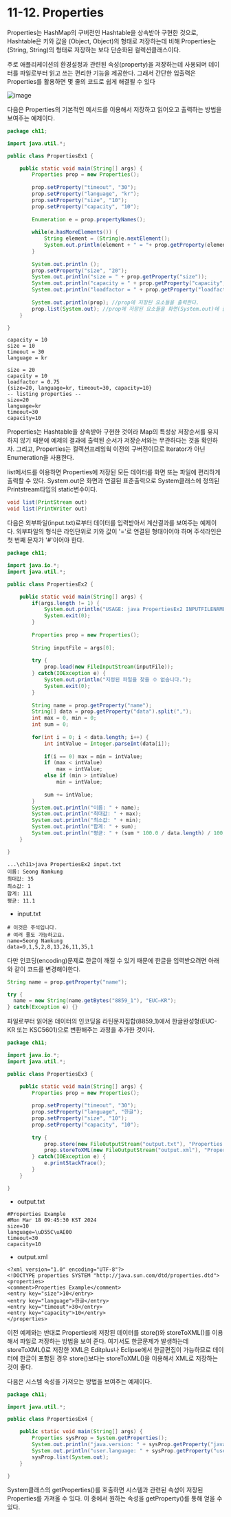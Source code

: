 # 11-12. Properties
Properties는 HashMap의 구버전인 Hashtable을 상속받아 구현한 것으로, Hashtable은 키와 값을 (Object, Object)의 형태로 저장하는데 비해 Properties는 (String, String)의 형태로 저장하는 보다 단순화된 컬렉션클래스이다.

주로 애플리케이션의 환경설정과 관련된 속성(property)을 저장하는데 사용되며 데이터를 파일로부터 읽고 쓰는 편리한 기능을 제공한다. 
그래서 간단한 입출력은 Properties를 활용하면 몇 줄의 코드로 쉽게 해결될 수 있다

![image](https://github.com/GYUNGAEEEE/JAVA/assets/158580466/4d66833a-ae17-4392-acf2-56edded471d8)

다음은 Properties의 기본적인 메서드를 이용해서 저장하고 읽어오고 출력하는 방법을 보여주는 예제이다.
```java
package ch11;

import java.util.*;

public class PropertiesEx1 {

	public static void main(String[] args) {
		Properties prop = new Properties();
		
		prop.setProperty("timeout", "30");
		prop.setProperty("language", "kr");
		prop.setProperty("size", "10");
		prop.setProperty("capacity", "10");
		
		Enumeration e = prop.propertyNames();
		
		while(e.hasMoreElements()) {
			String element = (String)e.nextElement();
			System.out.println(element + " = "+ prop.getProperty(element));
		}
		
		System.out.println ();
		prop.setProperty("size", "20");
		System.out.println("size = " + prop.getProperty("size"));
		System.out.println("capacity = " + prop.getProperty("capacity", "20")); //String getProperty(String key, String defaultValue)
		System.out.println("loadfactor = " + prop.getProperty("loadfactor", "0.75")); //String getProperty(String key, String defaultValue)
		
		System.out.println(prop); //prop에 저장된 요소들을 출력한다.
		prop.list(System.out); //prop에 저장된 요소들을 화면(System.out)에 출력한다.
	}

}
```
```
capacity = 10
size = 10
timeout = 30
language = kr

size = 20
capacity = 10
loadfactor = 0.75
{size=20, language=kr, timeout=30, capacity=10}
-- listing properties --
size=20
language=kr
timeout=30
capacity=10
```
Properties는 Hashtable을 상속받아 구현한 것이라 Map의 특성상 저장순서를 유지하지 않기 때문에 예제의 결과에 출력된 순서가 저장순서와는 무관하다는 것을 확인하자.
그리고, Properties는 컬렉션프레임웍 이전의 구버전이므로 Iterator가 아닌 Enumeration을 사용한다.

list메서드를 이용하면 Properties에 저장된 모든 데이터를 화면 또는 파일에 편리하게 출력할 수 있다.
System.out은 화면과 연결된 표준출력으로 System클래스에 정의된 Printstream타입의 static변수이다.
```java
void list(PrintStream out)
void list(PrintWriter out)
```

다음은 외부파일(input.txt)로부터 데이터를 입력받아서 계산결과를 보여주는 예제이다.
외부파일의 형식은 라인단위로 키와 값이 '='로 연결된 형태이어야 하며 주석라인은 첫 번째 문자가 '#'이어야 한다.
```java
package ch11;

import java.io.*;
import java.util.*;

public class PropertiesEx2 {

	public static void main(String[] args) {
		if(args.length != 1) {
			System.out.println("USAGE: java PropertiesEx2 INPUTFILENAME");
			System.exit(0);
		}
		
		Properties prop = new Properties();
		
		String inputFile = args[0];
		
		try {
			prop.load(new FileInputStream(inputFile));
		} catch(IOException e) {
			System.out.println("지정된 파일을 찾을 수 없습니다.");
			System.exit(0);
		}
		
		String name = prop.getProperty("name");
		String[] data = prop.getProperty("data").split(",");
		int max = 0, min = 0;
		int sum = 0;
		
		for(int i = 0; i < data.length; i++) {
			int intValue = Integer.parseInt(data[i]);
			
			if(i == 0) max = min = intValue;
			if (max < intValue)
				max = intValue;
			else if (min > intValue)
				min = intValue;
			
			sum += intValue;
		}
		System.out.println("이름: " + name);
		System.out.println("최대값: " + max);
		System.out.println("최소값: " + min);
		System.out.println("합계: " + sum);
		System.out.println("평균: " + (sum * 100.0 / data.length) / 100);
	}

}
```
```
...\ch11>java PropertiesEx2 input.txt
이름: Seong Namkung
최대값: 35
최소값: 1
합계: 111
평균: 11.1
```
- input.txt
```
# 이것은 주석입니다.
# 여러 줄도 가능하고요.
name=Seong Namkung
data=9,1,5,2,8,13,26,11,35,1
```
다만 인코딩(encoding)문제로 한글이 깨질 수 있기 때문에 한글을 입력받으려면 아래와 같이 코드를 변경해야한다.
```java
String name = prop.getProperty("name");

try {
  name = new String(name.getBytes("8859_1"), "EUC—KR");
} catch(Exception e) {}
```
파일로부터 읽어온 데이터의 인코딩을 라틴문자집합(8859_1)에서 한글완성형(EUC-KR 또는 KSC5601)으로 변환해주는 과정을 추가한 것이다.

```java
package ch11;

import java.io.*;
import java.util.*;

public class PropertiesEx3 {

	public static void main(String[] args) {
		Properties prop = new Properties();
		
		prop.setProperty("timeout", "30");
		prop.setProperty("language", "한글");
		prop.setProperty("size", "10");
		prop.setProperty("capacity", "10");
		
		try {
			prop.store(new FileOutputStream("output.txt"), "Properties Example");
			prop.storeToXML(new FileOutputStream("output.xml"), "Properties Example");
		} catch(IOException e) {
			e.printStackTrace();
		}
	}

}
```
- output.txt
```
#Properties Example
#Mon Mar 18 09:45:30 KST 2024
size=10
language=\uD55C\uAE00
timeout=30
capacity=10
```
- output.xml
```
<?xml version="1.0" encoding="UTF-8"?>
<!DOCTYPE properties SYSTEM "http://java.sun.com/dtd/properties.dtd">
<properties>
<comment>Properties Example</comment>
<entry key="size">10</entry>
<entry key="language">한글</entry>
<entry key="timeout">30</entry>
<entry key="capacity">10</entry>
</properties>
```
이전 예제와는 반대로 Properties에 저장된 데이터를 store()와 storeToXML()를 이용해서 파일로 저장하는 방법을 보여 준다.
여기서도 한글문제가 발생하는데 storeToXML()로 저장한 XML은 Editplus나 Eclipse에서 한글편집이 가능하므로 데이터에 한글이 포함된 경우 store()보다는 storeToXML()을 이용해서 XML로 저장하는 것이 좋다.

다음은 시스템 속성을 가져오는 방법을 보여주는 예제이다.
```java
package ch11;

import java.util.*;

public class PropertiesEx4 {

	public static void main(String[] args) {
		Properties sysProp = System.getProperties();
		System.out.println("java.version: " + sysProp.getProperty("java.version"));
		System.out.println("user.language: " + sysProp.getProperty("user.language"));
		sysProp.list(System.out);
	}

}
```
System클래스의 getProperties()를 호출하면 시스템과 관련된 속성이 저장된 Properties를 가져올 수 있다. 
이 중에서 원하는 속성을 getProperty()를 통해 얻을 수 있다.
